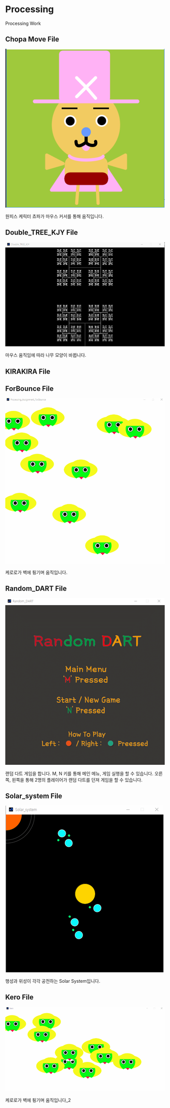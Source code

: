 # Processing
Processing Work


## Chopa Move File
![image](https://github.com/Junst/Processing/blob/main/ChopaMove/%EC%BA%A1%EC%B2%98%20(1).png)

원피스 케릭터 쵸파가 마우스 커서를 통해 움직입니다.

## Double_TREE_KJY File
![image](https://github.com/Junst/Processing/blob/main/Double_TREE_KJY/tree.gif)

마우스 움직임에 따라 나무 모양이 바뀝니다.

## KIRAKIRA File

## ForBounce File
![image](https://github.com/Junst/Processing/blob/main/Processing_Assignment_ForBounce/kero%20bounce.gif)

케로로가 벽에 튕기며 움직입니다.

## Random_DART File
![image](https://github.com/Junst/Processing/blob/main/Random_DART/dart.gif)

랜덤 다트 게임을 합니다. M, N 키를 통해 메인 메뉴, 게임 실행을 할 수 있습니다. 
오른쪽, 왼쪽을 통해 2명의 플레이어가 랜덤 다트를 던져 게임을 할 수 있습니다.

## Solar_system File
![image](https://github.com/Junst/Processing/blob/main/Solar_system/Solar.gif)

행성과 위성이 각각 공전하는 Solar System입니다.

## Kero File
![image](https://github.com/Junst/Processing/blob/main/kero/kero2.gif)

케로로가 벽에 튕기며 움직입니다_2
